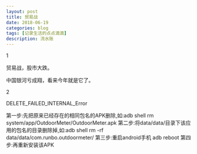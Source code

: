 ```yaml
---
layout: post
title: 贸易战
date: 2018-06-19
categories: blog
tags: [记录生活的点点滴滴]
description: 流水账
---
```


1 

贸易战，股市大跌。

中国银河亏成翔，看来今年就是它了。

2

DELETE_FAILED_INTERNAL_Error 

第一步:先把原来已经存在的相同包名的APK删除,如:adb shell rm system/app/OutdoorMeter/OutdoorMeter.apk
第二步:将data/data/目录下该应用的包名的目录删除掉,如:adb shell rm -rf data/data/com.runbo.outdoormeter/
第三步:重启android手机  adb reboot
第四步:再重新安装该APK 






